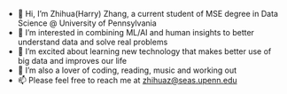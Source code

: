 - 👋 Hi, I’m Zhihua(Harry) Zhang, a current student of MSE degree in Data Science @ University of Pennsylvania
- 👀 I’m interested in combining ML/AI and human insights to better understand data and solve real problems
- 🌱 I’m excited about learning new technology that makes better use of big data and improves our life
- 💞️ I’m also a lover of coding, reading, music and working out
- 📫 Please feel free to reach me at zhihuaz@seas.upenn.edu

<!---
zhihua-zhang/zhihua-zhang is a ✨ special ✨ repository because its `README.md` (this file) appears on your GitHub profile.
You can click the Preview link to take a look at your changes.
--->
